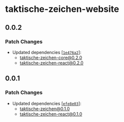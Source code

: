 # taktische-zeichen-website

## 0.0.2

### Patch Changes

- Updated dependencies [[`1e476a2`](https://github.com/phjardas/taktische-zeichen/commit/1e476a23e879a6329e0b3f9dc1c6ed553d57f2f2)]:
  - taktische-zeichen-core@0.2.0
  - taktische-zeichen-react@0.2.0

## 0.0.1

### Patch Changes

- Updated dependencies [[`efe8e03`](https://github.com/phjardas/taktische-zeichen/commit/efe8e0300c03dddc8d6bdc72602848ba186a5220)]:
  - taktische-zeichen@0.1.0
  - taktische-zeichen-react@0.1.0
